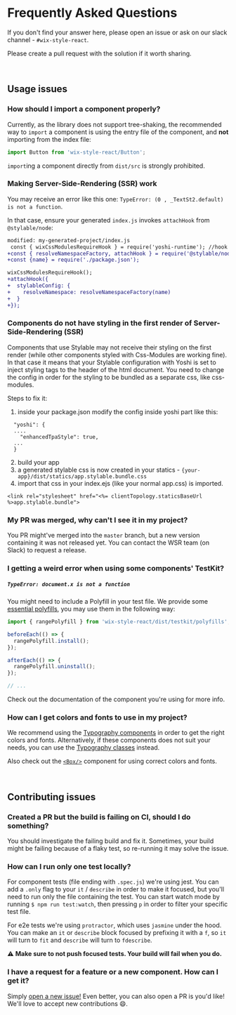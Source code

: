 # Frequently Asked Questions

If you don't find your answer here, please open an issue or ask on our slack channel -
`#wix-style-react`.

Please create a pull request with the solution if it worth sharing.

<br/>

## Usage issues

### How should I import a component properly?

Currently, as the library does not support tree-shaking, the recommended way to `import` a component
is using the entry file of the component, and **not** importing from the index file:

```js
import Button from 'wix-style-react/Button';
```

`import`ing a component directly from `dist/src` is strongly prohibited.

### Making Server-Side-Rendering (SSR) work

You may receive an error like this one: `TypeError: (0 , _TextSt2.default) is not a function`.

In that case, ensure your generated `index.js` invokes `attachHook` from `@stylable/node`:

```diff
modified: my-generated-project/index.js
 const { wixCssModulesRequireHook } = require('yoshi-runtime'); //hook to `.scss` files
+const { resolveNamespaceFactory, attachHook } = require('@stylable/node'); //hook to `.st.css` files
+const {name} = require('./package.json');

wixCssModulesRequireHook();
+attachHook({
+  stylableConfig: {
+    resolveNamespace: resolveNamespaceFactory(name)
+  }
+});
```

### Components do not have styling in the first render of Server-Side-Rendering (SSR)

Components that use Stylable may not receive their styling on the first render (while other components styled with Css-Modules are working fine).
In that case it means that your Stylable configuration with Yoshi is set to inject styling tags to the header of the html document.
You need to change the config in order for the styling to be bundled as a separate css, like css-modules.

Steps to fix it:

1. inside your package.json modify the config inside yoshi part like this:

```
  "yoshi": {
  ....
    "enhancedTpaStyle": true,
  ...
  }
```

2. build your app
3. a generated stylable css is now created in your statics - `{your-app}/dist/statics/app.stylable.bundle.css`
4. import that css in your index.ejs (like your normal app.css) is imported.

`<link rel="stylesheet" href="<%= clientTopology.staticsBaseUrl %>app.stylable.bundle">`

### My PR was merged, why can't I see it in my project?

You PR might've merged into the `master` branch, but a new version containing it was not released
yet. You can contact the WSR team (on Slack) to request a release.

### I getting a weird error when using some components' TestKit?

##### `TypeError: document.x is not a function`

You might need to include a Polyfill in your test file. We provide some [essential
polyfills](../../testkit/polyfills/index.js), you may use them in the following way:

```js
import { rangePolyfill } from 'wix-style-react/dist/testkit/polyfills';

beforeEach(() => {
  rangePolyfill.install();
});

afterEach(() => {
  rangePolyfill.uninstall();
});

// ...
```

Check out the documentation of the component you're using for more info.

### How can I get colors and fonts to use in my project?

We recommend using the [Typography
components](https://wix-wix-style-react.surge.sh/?selectedKind=1.%20Foundation&selectedStory=1.2%20Typography&full=0&addons=0&stories=1&panelRight=0)
in order to get the right colors and fonts. Alternatively, if these components does not suit your
needs, you can use the [Typography
classes](https://wix-wix-style-react.surge.sh/?selectedKind=Styling&selectedStory=1.2%20Typography%20Classes&full=0&addons=0&stories=1&panelRight=0)
instead.

Also check out the
[`<Box/>`](https://wix-wix-style-react.surge.sh/?selectedKind=Components&selectedStory=Box&full=0&addons=0&stories=1&panelRight=0)
component for using correct colors and fonts.

<br/>

## Contributing issues

### Created a PR but the build is failing on CI, should I do something?

You should investigate the failing build and fix it. Sometimes, your build might be failing because
of a flaky test, so re-running it may solve the issue.

### How can I run only one test locally?

For component tests (file ending with `.spec.js`) we're using jest. You can add a `.only` flag to
your `it` / `describe` in order to make it focused, but you'll need to run only the file containing
the test. You can start watch mode by running `$ npm run test:watch`, then pressing `p` in order to
filter your specific test file.

For e2e tests we're using `protractor`, which uses `jasmine` under the hood. You can make an `it` or
`describe` block focused by prefixing it with a `f`, so `it` will turn to `fit` and `describe` will
turn to `fdescribe`.

⚠️ **Make sure to not push focused tests. Your build will fail when you do.**

### I have a request for a feature or a new component. How can I get it?

Simply [open a new issue!](https://github.com/wix-private/wsr-issues/issues/new) Even better, you
can also open a PR is you'd like! We'll love to accept new contributions 😄.
